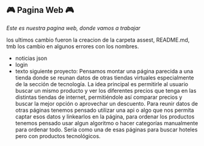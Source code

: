 ## 🎮 Pagina Web 🎮

*Este es nuestra pagina web, donde vamos a trabajar*

los ultimos cambio fueron la creacion de la carpeta assest, README.md, tmb los cambio en algunos errores con los nombres.

* noticias json
* login
* texto siguiente proyecto:
Pensamos montar una página parecida a una tienda donde se reunan datos de otras tiendas virtuales
especialmente de la sección de tecnología. La idea principal es permitirle al usuario buscar un mismo producto y ver los diferentes precios que tenga en las distintas tiendas de internet, permitiéndole así comparar precios y buscar la mejor opción o aprovechar un descuento. Para reunir datos de otras páginas tenemos pensado utilizar una api o algo que nos permita captar esos datos y linkearlos en la página, para ordenar los productos tenemos pensado usar algun algoritmo o hacer categorías manualmente para ordenar todo.
Sería como una de esas páginas para buscar hoteles pero con productos tecnológicos.